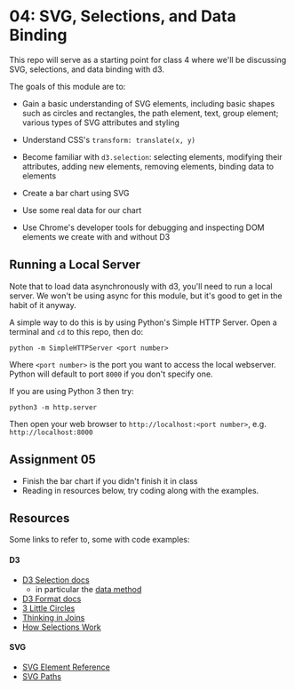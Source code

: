 # 04: SVG, Selections, and Data Binding
This repo will serve as a starting point for class 4 where we'll be discussing SVG, selections, and data binding with d3.

The goals of this module are to:

- Gain a basic understanding of SVG elements, including basic shapes such as circles and rectangles, the path element, text, group element; various types of SVG attributes and styling

- Understand CSS's `transform: translate(x, y)`

- Become familiar with `d3.selection`: selecting elements, modifying their attributes, adding new elements, removing elements, binding data to elements

- Create a bar chart using SVG

- Use some real data for our chart

- Use Chrome's developer tools for debugging and inspecting DOM elements we create with and without D3

## Running a Local Server
Note that to load data asynchronously with d3, you'll need to run a local server. We won't be using async for this module, but it's good to get in the habit of it anyway.

A simple way to do this is by using Python's Simple HTTP Server. Open a terminal and `cd` to this repo, then do:

```
python -m SimpleHTTPServer <port number>
```

Where `<port number>` is the port you want to access the local webserver. Python will default to port `8000` if you don't specify one.

If you are using Python 3 then try:

```
python3 -m http.server
```

Then open your web browser to `http://localhost:<port number>`, e.g. `http://localhost:8000`


## Assignment 05
- Finish the bar chart if you didn't finish it in class
- Reading in resources below, try coding along with the examples.

## Resources
Some links to refer to, some with code examples:

#### D3
- [D3 Selection docs](https://github.com/d3/d3-selection/blob/master/README.md)
  - in particular the [data method](https://github.com/d3/d3-selection/blob/master/README.md#selection_data)
- [D3 Format docs](https://github.com/d3/d3-format)
- [3 Little Circles](https://bost.ocks.org/mike/circles/)
- [Thinking in Joins](https://bost.ocks.org/mike/join/)
- [How Selections Work](https://bost.ocks.org/mike/selection/)

#### SVG
- [SVG Element Reference](https://developer.mozilla.org/en-US/docs/Web/SVG/Element)
- [SVG Paths](https://developer.mozilla.org/en-US/docs/Web/SVG/Tutorial/Paths)

